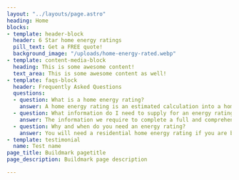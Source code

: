 ```yaml
---
layout: "../layouts/page.astro"
heading: Home
blocks:
- template: header-block
  header: 6 Star home energy ratings
  pill_text: Get a FREE quote!
  background_image: "/uploads/home-energy-rated.webp"
- template: content-media-block
  heading: This is some awesome content!
  text_area: This is some awesome content as well!
- template: faqs-block
  header: Frequently Asked Questions
  questions:
  - question: What is a home energy rating?
    answer: A home energy rating is an estimated calculation into a homes potential energy usage, which will determine the amount of heating and cooling required to make its occupants comfortable. It produces a star rating dependant on the amount of heating and cooling loads which will be required, from 0 to 10 stars.
  - question: What information do I need to supply for an energy rating to be complete?
    answer: The information we require to complete a full and comprehensive energy report are the following final working drawings in a PDF format. Site Plan, Floor Plan, Elevations, Sections, Lighting layout and window schedule (including sizes of the existing windows).
  - question: Why and when do you need an energy rating?
    answer: You will need a residential home energy rating if you are building a new home or undertaking major renovations. As it is a minimum standard which has been set to outline each state and territory minimum requirements based on the National Construction Code. You will be required to submit an energy rating report completed by an Accredited Assessor to either your shire/council or building surveyor in order to achieve a building permit.
- template: testimonial
  name: Test name
page_title: Buildmark pagetitle
page_description: Buildmark page description

---
```

